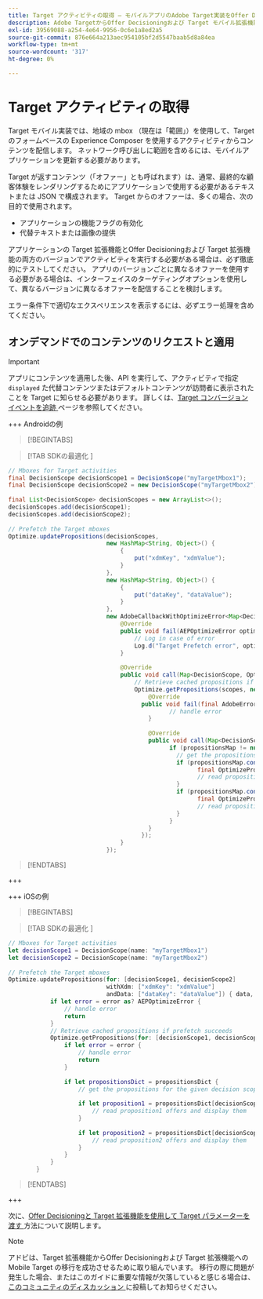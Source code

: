 ```yaml
---
title: Target アクティビティの取得 – モバイルアプリのAdobe Target実装をOffer Decisioningおよび Target 拡張機能に移行します
description: Adobe TargetからOffer Decisioningおよび Target モバイル拡張機能に移行する際に、Adobe Target アクティビティを取得する方法について説明します。
exl-id: 39569088-a254-4e64-9956-0c6e1a8ed2a5
source-git-commit: 876e664a213aec954105bf2d5547baab5d8a84ea
workflow-type: tm+mt
source-wordcount: '317'
ht-degree: 0%

---
```


# Target アクティビティの取得

Target モバイル実装では、地域の mbox （現在は「範囲」）を使用して、Target のフォームベースの Experience Composer を使用するアクティビティからコンテンツを配信します。 ネットワーク呼び出しに範囲を含めるには、モバイルアプリケーションを更新する必要があります。

Target が返すコンテンツ（「オファー」とも呼ばれます）は、通常、最終的な顧客体験をレンダリングするためにアプリケーションで使用する必要があるテキストまたは JSON で構成されます。 Target からのオファーは、多くの場合、次の目的で使用されます。

* アプリケーションの機能フラグの有効化
* 代替テキストまたは画像の提供

アプリケーションの Target 拡張機能とOffer Decisioningおよび Target 拡張機能の両方のバージョンでアクティビティを実行する必要がある場合は、必ず徹底的にテストしてください。 アプリのバージョンごとに異なるオファーを使用する必要がある場合は、インターフェイスのターゲティングオプションを使用して、異なるバージョンに異なるオファーを配信することを検討します。

エラー条件下で適切なエクスペリエンスを表示するには、必ずエラー処理を含めてください。


## オンデマンドでのコンテンツのリクエストと適用

>[!IMPORTANT]
>
>アプリにコンテンツを適用した後、API を実行して、アクティビティで指定 `displayed` た代替コンテンツまたはデフォルトコンテンツが訪問者に表示されたことを Target に知らせる必要があります。 詳しくは、[Target コンバージョンイベントを追跡 ](track-events.md) ページを参照してください。


+++ Androidの例

>[!BEGINTABS]

>[!TAB SDKの最適化 ]

```Java
// Mboxes for Target activities
final DecisionScope decisionScope1 = DecisionScope("myTargetMbox1");
final DecisionScope decisionScope2 = new DecisionScope("myTargetMbox2");
 
final List<DecisionScope> decisionScopes = new ArrayList<>();
decisionScopes.add(decisionScope1);
decisionScopes.add(decisionScope2);
 
// Prefetch the Target mboxes
Optimize.updatePropositions(decisionScopes,
                            new HashMap<String, Object>() {
                                {
                                    put("xdmKey", "xdmValue");
                                }
                            },
                            new HashMap<String, Object>() {
                                {
                                    put("dataKey", "dataValue");
                                }
                            },
                            new AdobeCallbackWithOptimizeError<Map<DecisionScope, OptimizeProposition>>() {
                                @Override
                                public void fail(AEPOptimizeError optimizeError) {
                                    // Log in case of error
                                    Log.d("Target Prefetch error", optimizeError.title);
                                }
 
                                @Override
                                public void call(Map<DecisionScope, OptimizeProposition> propositionsMap) {
                                    // Retrieve cached propositions if prefetch succeeds
                                    Optimize.getPropositions(scopes, new AdobeCallbackWithError<Map<DecisionScope, OptimizeProposition>>() {
                                        @Override
                                      public void fail(final AdobeError adobeError) {
                                              // handle error
                                        }
 
                                        @Override
                                        public void call(Map<DecisionScope, OptimizeProposition> propositionsMap) {
                                              if (propositionsMap != null && !propositionsMap.isEmpty()) {
                                                // get the propositions for the given decision scopes
                                                if (propositionsMap.contains(decisionScope1)) {
                                                      final OptimizeProposition proposition1 = propsMap.get(decisionScope1)
                                                      // read proposition1 offers and display them
                                                }
                                                if (propositionsMap.contains(decisionScope2)) {
                                                      final OptimizeProposition proposition2 = propsMap.get(decisionScope2)
                                                      // read proposition2 offers and display them
                                                }
                                              }
                                        }
                                      });
                                }
                            });
```

>[!ENDTABS]

+++

+++ iOSの例

>[!BEGINTABS]

>[!TAB SDKの最適化 ]

```Swift
// Mboxes for Target activities
let decisionScope1 = DecisionScope(name: "myTargetMbox1")
let decisionScope2 = DecisionScope(name: "myTargetMbox2")
 
// Prefetch the Target mboxes
Optimize.updatePropositions(for: [decisionScope1, decisionScope2]
                            withXdm: ["xdmKey": "xdmValue"]
                            andData: ["dataKey": "dataValue"]) { data, error in
            if let error = error as? AEPOptimizeError {
                // handle error
                return
            }
            // Retrieve cached propositions if prefetch succeeds
            Optimize.getPropositions(for: [decisionScope1, decisionScope2]) { propositionsDict, error in
                if let error = error {
                    // handle error
                    return
                }
 
                if let propositionsDict = propositionsDict {
                    // get the propositions for the given decision scopes
 
                    if let proposition1 = propositionsDict[decisionScope1] {
                        // read proposition1 offers and display them
                    }
 
                    if let proposition2 = propositionsDict[decisionScope2] {
                        // read proposition2 offers and display them
                    }
                }
            }
        }
```

>[!ENDTABS]

+++



次に、[Offer Decisioningと Target 拡張機能を使用して Target パラメーターを渡す ](send-parameters.md) 方法について説明します。

>[!NOTE]
>
>アドビは、Target 拡張機能からOffer Decisioningおよび Target 拡張機能への Mobile Target の移行を成功させるために取り組んでいます。 移行の際に問題が発生した場合、またはこのガイドに重要な情報が欠落していると感じる場合は、[ このコミュニティのディスカッション ](https://experienceleaguecommunities.adobe.com/t5/adobe-experience-platform-data/tutorial-discussion-migrate-adobe-target-to-mobile-sdk-on-edge/m-p/747484#M625) に投稿してお知らせください。
